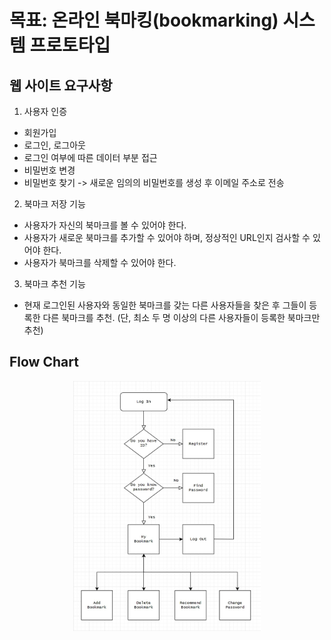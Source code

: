 # 목표: 온라인 북마킹(bookmarking) 시스템 프로토타입

## 웹 사이트 요구사항
1. 사용자 인증
- 회원가입
- 로그인, 로그아웃
- 로그인 여부에 따른 데이터 부분 접근
- 비밀번호 변경
- 비밀번호 찾기 
    -> 새로운 임의의 비밀번호를 생성 후 이메일 주소로 전송

2. 북마크 저장 기능
- 사용자가 자신의 북마크를 볼 수 있어야 한다.
- 사용자가 새로운 북마크를 추가할 수 있어야 하며, 정상적인 URL인지 검사할 수 있어야 한다.
- 사용자가 북마크를 삭제할 수 있어야 한다.

3. 북마크 추천 기능
- 현재 로그인된 사용자와 동일한 북마크를 갖는 다른 사용자들을 찾은 후 
그들이 등록한 다른 북마크를 추천. 
(단, 최소 두 명 이상의 다른 사용자들이 등록한 북마크만 추천)

## Flow Chart
<p align="center"><img src="./flow_chart.jpg" alt="flow_chart image" style="height: 400px; width:300px;"/></p>
